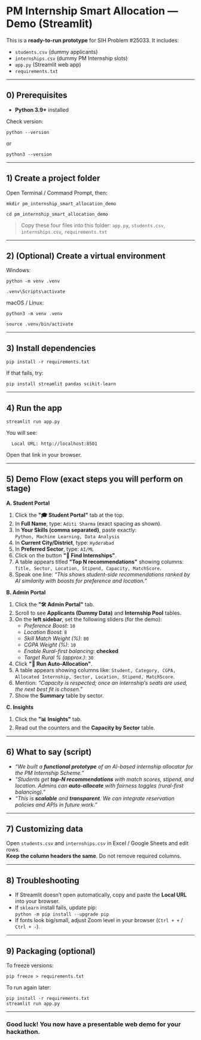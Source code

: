 # PM Internship Smart Allocation — Demo (Streamlit)

This is a **ready-to-run prototype** for SIH Problem #25033.
It includes:
- `students.csv` (dummy applicants)
- `internships.csv` (dummy PM Internship slots)
- `app.py` (Streamlit web app)
- `requirements.txt`

---

## 0) Prerequisites
- **Python 3.9+** installed

Check version:
```
python --version
```
or
```
python3 --version
```

---

## 1) Create a project folder
Open Terminal / Command Prompt, then:
```
mkdir pm_internship_smart_allocation_demo
```
```
cd pm_internship_smart_allocation_demo
```

> Copy these four files into this folder: `app.py`, `students.csv`, `internships.csv`, `requirements.txt`

---

## 2) (Optional) Create a virtual environment
Windows:
```
python -m venv .venv
```
```
.venv\Scripts\activate
```
macOS / Linux:
```
python3 -m venv .venv
```
```
source .venv/bin/activate
```

---

## 3) Install dependencies
```
pip install -r requirements.txt
```

If that fails, try:
```
pip install streamlit pandas scikit-learn
```

---

## 4) Run the app
```
streamlit run app.py
```

You will see:
```
  Local URL: http://localhost:8501
```
Open that link in your browser.

---

## 5) Demo Flow (exact steps you will perform on stage)

**A. Student Portal**
1. Click the **"🎓 Student Portal"** tab at the top.
2. In **Full Name**, type: `Aditi Sharma` (exact spacing as shown).
3. In **Your Skills (comma separated)**, paste exactly:  
   `Python, Machine Learning, Data Analysis`
4. In **Current City/District**, type: `Hyderabad`
5. In **Preferred Sector**, type: `AI/ML`
6. Click on the button **"🔎 Find Internships"**.
7. A table appears titled **"Top N recommendations"** showing columns: `Title, Sector, Location, Stipend, Capacity, MatchScore`.
8. Speak one line: *“This shows student-side recommendations ranked by AI similarity with boosts for preference and location.”*

**B. Admin Portal**
1. Click the **"🛠 Admin Portal"** tab.
2. Scroll to see **Applicants (Dummy Data)** and **Internship Pool** tables.
3. On the **left sidebar**, set the following sliders (for the demo):  
   - *Preference Boost*: `10`  
   - *Location Boost*: `8`  
   - *Skill Match Weight (%)*: `80`  
   - *CGPA Weight (%)*: `10`  
   - *Enable Rural-first balancing*: **checked**  
   - *Target Rural % (approx.)*: `30`
4. Click **"🚀 Run Auto-Allocation"**.
5. A table appears showing columns like: `Student, Category, CGPA, Allocated Internship, Sector, Location, Stipend, MatchScore`.
6. Mention: *“Capacity is respected; once an internship’s seats are used, the next best fit is chosen.”*
7. Show the **Summary** table by sector.

**C. Insights**
1. Click the **"📊 Insights"** tab.
2. Read out the counters and the **Capacity by Sector** table.

---

## 6) What to say (script)
- *“We built a **functional prototype** of an AI-based internship allocator for the PM Internship Scheme.”*
- *“Students get **top-N recommendations** with match scores, stipend, and location. Admins can **auto-allocate** with fairness toggles (rural-first balancing).”*
- *“This is **scalable** and **transparent**. We can integrate reservation policies and APIs in future work.”*

---

## 7) Customizing data
Open `students.csv` and `internships.csv` in Excel / Google Sheets and edit rows.  
**Keep the column headers the same**. Do not remove required columns.

---

## 8) Troubleshooting
- If Streamlit doesn’t open automatically, copy and paste the **Local URL** into your browser.
- If `sklearn` install fails, update pip:  
  `python -m pip install --upgrade pip`
- If fonts look big/small, adjust Zoom level in your browser (`Ctrl + +` / `Ctrl + -`).

---

## 9) Packaging (optional)
To freeze versions:
```
pip freeze > requirements.txt
```

To run again later:
```
pip install -r requirements.txt
streamlit run app.py
```

---

### Good luck! You now have a **presentable web demo** for your hackathon.
